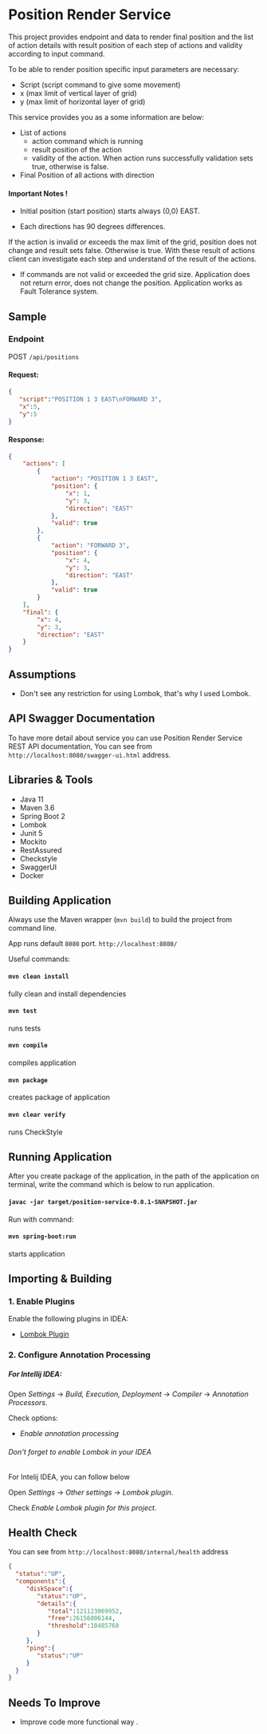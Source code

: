 # Position Render Service

This project provides endpoint and data to render final position and
the list of action details with result position of each step of actions and validity according to input command.


To be able to render position specific input parameters are necessary:
* Script (script command to give some movement)
* x (max limit of vertical layer of grid)
* y (max limit of horizontal layer of grid)

This service provides you as a some information are below:

* List of actions
    * action command which is running
    * result position of the action
    * validity of the action. When action runs successfully  validation sets true, otherwise is false.
* Final Position of all actions with direction

#### Important  Notes !

* Initial position (start position) starts always (0,0) EAST.

* Each directions has 90 degrees differences.

If the action is invalid or exceeds the max limit of the grid, position does not change and result sets false. Otherwise is true.
   With these result of actions client can investigate each step and understand of the result of the actions.

* If commands are not valid or exceeded the grid size. Application does not return error, does not change the position.
Application works as Fault Tolerance system.

## Sample

### Endpoint

POST `/api/positions`

#### Request:

```json
{
   "script":"POSITION 1 3 EAST\nFORWARD 3",
   "x":5,
   "y":5
}
```

#### Response:

```json
{
    "actions": [
        {
            "action": "POSITION 1 3 EAST",
            "position": {
                "x": 1,
                "y": 3,
                "direction": "EAST"
            },
            "valid": true
        },
        {
            "action": "FORWARD 3",
            "position": {
                "x": 4,
                "y": 3,
                "direction": "EAST"
            },
            "valid": true
        }
    ],
    "final": {
        "x": 4,
        "y": 3,
        "direction": "EAST"
    }
}
```


## Assumptions

* Don't see any restriction for using Lombok, that's why I used Lombok.

## API Swagger Documentation

To have more detail about service you can use Position Render Service REST API documentation,
You can see from `http://localhost:8080/swagger-ui.html` address.

## Libraries & Tools

* Java 11
* Maven 3.6
* Spring Boot 2
* Lombok
* Junit 5
* Mockito
* RestAssured
* Checkstyle
* SwaggerUI
* Docker

## Building Application

Always use the Maven wrapper (`mvn build`) to build the project from command line.

App runs default `8080` port. `http://localhost:8080/`

Useful commands:

#### `mvn clean install`
 fully clean and install dependencies
#### `mvn test`
 runs tests
#### `mvn compile`
 compiles application
#### `mvn package`
 creates package of application
#### `mvn clear verify`
 runs CheckStyle

## Running Application

After you create package of the application, in the path of the application on terminal, write the command which is below to run application.

#### `javac -jar target/position-service-0.0.1-SNAPSHOT.jar`

Run with command:

#### `mvn spring-boot:run`
starts application


## Importing & Building


### 1. Enable Plugins

Enable the following plugins in IDEA:
* [Lombok Plugin](https://projectlombok.org/setup/eclipse)

### 2. Configure Annotation Processing

##### For Intellij IDEA:

Open _Settings_ → _Build, Execution, Deployment_ → _Compiler_ →
_Annotation Processors_.

Check options:
* _Enable annotation processing_

###### Don't forget to enable Lombok in your IDEA

For Intelij IDEA, you can follow below

Open _Settings_ → _Other settings_ → _Lombok plugin_.

Check _Enable Lombok plugin for this project_.

## Health Check

You can see from `http://localhost:8080/internal/health` address

 ```json
{
   "status":"UP",
   "components":{
      "diskSpace":{
         "status":"UP",
         "details":{
            "total":121123069952,
            "free":26156806144,
            "threshold":10485760
         }
      },
      "ping":{
         "status":"UP"
      }
   }
}
```

## Needs To Improve

* Improve code more functional way .

